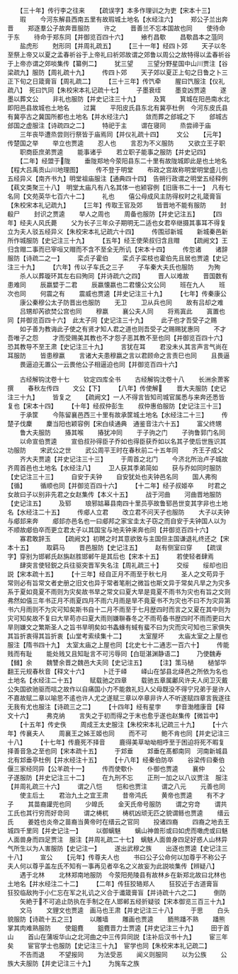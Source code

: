 <!-- { "loadSidebar": true } -->
　　【三十年】传行李之往来
　　【疏误字】本多作理训之为吏【宋本十三】
　　瑕
　　今河东解县西南五里有故瑕城土地名【水经注六】
　　郑公子兰出奔晋
　　郑逐羣公子故奔晋服防
　　许之
　　晋善兰不忘本国故也同
　　使待命于东
　　待命于郑东同【并御览百四十六】
　　飨冇昌歜
　　昌歜昌本之菹同
　　盐虎形
　　尅形同【并周礼疏五】
　　【三十一年】经四卜郊
　　天子以冬至祭上帝又以夏之孟春祈谷于上帝礼曰祈郊故谓之郊鲁以周公之故特得以孟春祈谷于上帝亦谓之郊啖集传【纂例二】
　　犹三望
　　三望分野星国中山川贾注【谷梁疏九】服防【周礼疏十九】
　　传四卜郊
　　天子郊以夏正上旬之日鲁之卜三正下旬之日箴膏盲【周礼疏二】
　　【三十三年】传饩牵
　　腥曰饩服注【仪礼疏八】　死曰饩同【朱校宋本礼记疏十七】
　　子墨衰绖
　　墨变凶贾逵
　　遂墨以葬文公
　　非礼也服防【并史记注三十九】
　　及箕
　　箕城在阳邑南水北即阳邑县故城也土地名
　　过冀
　　平阳皮氏县东北有冀亭杜例　今河东皮氏县有冀亭古之冀国所都也土地名【并水经注六】
　　敛而葬之郐城之下
　　郐城古郐国之虚服注【诗疏四之二】
　　特祀于主
　　谓在寝同
　　烝尝禘于庙
　　三年丧毕遭烝尝则行祭皆于庙焉同【并仪礼疏十四】
　　文公
　　【元年】传楚国之举
　　举立也贾逵
　　忍人也
　　言忍为不义服防
　　又欲立王子职
　　职商臣庶弟贾逵
　　能事诸乎
　　若立职子能事之服防【并史记四】
　　【二年】经盟于陇
　　垂陇郑地今荥阳县东二十里有故陇城即此是也土地名【程大吕禹贡山川地理图】
　　传不登于明堂
　　布政之宫故称明堂明堂盛儿也五经异义【南齐书九】明堂祖庙服注【通典四十四】　告朔行政谓之明堂五经释例【萟文类聚三十八】　明堂太庙凡有八名其体一也颍容例【旧唐书二十一】　凡有七名同【文苑英华七百六十二】
　　礼也
　　僖公母成风主防得权时之礼箴膏盲【朱校宋本礼记疏九】
　　【三年】传取王官及郊
　　皆晋地不能有服防
　　封殽尸
　　封识之贾逵
　　举人之周也
　　周备也服防【并史记注五】
　　【四年】经夫人风氏薨
　　父为长子三年众子期明无二适也女君卒继摄其事耳不得复立为夫人驳五经异义【朱校宋本礼记疏六十四】
　　传围邧新城
　　新城秦邑新所作城服防【史记注三十九】
　　【五年】经王使荣叔归含且赗
　　【疏阙文】王归含赗二事而已宰咺又赗而不含不至全无所讥【宋本十四】
　　传忽诸
　　诸辞服防【诗疏二之一】
　　栾贞子霍伯
　　栾贞子栾枝也霍伯先且居也贾逵【史记注三十九】
　　【六年】传以子车氏之三子
　　子车秦大夫氏也服防
　　为殉
　　杀人以葬璇环其左右曰殉同【并诗疏六之四】
　　晋人以难故
　　晋国数有患难同
　　辰嬴嬖于二君
　　辰嬴懐嬴也二君懐公文公同
　　班在九人
　　班次也同
　　何震之有
　　震威也贾逵【并史记注三十九】
　　【七年】传秦康公
　　康公秦穆公太子防晋出也服防
　　无卫
　　卫从兵也同
　　故有吕却之难
　　吕甥却芮欲焚公宫也同
　　穆嬴
　　襄公夫人同
　　将焉寘此
　　寘置也同【并御览百四十六】　此太子同【史记注三十九】
　　此子也才吾受子之赐
　　如子善为教诲此子使之有贤才知人君之道也则吾受子之赐赐犹惠同
　　不才吾唯子之怨
　　才而受赐美其教也不才怨子恶其教不至也同【并御览百四十六】　恐其教导不至王肃【史记注三十九】
　　言犹在耳
　　君没未乆其言声言气尚在耳服防
　　皆患穆嬴
　　言诸大夫患穆嬴之言以君顾命之言责巳也同
　　且畏逼
　　畏逼迫无置公一云畏他公子相逼迫也同【并御览百四十六】

　　古经解钩沈卷十七
　　钦定四库全书
　　古经解钩沈卷十八
　　长洲余萧客撰
　　春秋左传四
　　文公【下】
　　【八年】传使解
　　晋大夫服防【史记注三十九】
　　皆复之
　　【疏阙文】一人不得言皆知司城官属悉与来奔还悉皆复也【宋本十四】
　　【十年】经叔仲彭生
　　叔仲惠伯服防【史记注三十三】
　　于承筐
　　今陈留襄邑西三十里有故承筐城土地名【水经注二十三】
　　传楚子伐麇
　　麇当阳也颖容例【宋白续通典　通鉴音注六十五】
　　富父终甥
　　鲁大夫服防
　　摏其喉
　　摏犹冲同
　　于子驹之门
　　子驹鲁郭门名同
　　以命宣伯贾逵
　　宣伯叔孙得臣子乔如也得臣获乔如以名其子使后世旌识其功服防
　　宋武公之世
　　武公周平王时在春秋前二十五年同
　　齐王子成父
　　齐大夫贾逵【并史记注三十三】
　　于周首之北门
　　今济北所治卢子城故齐周首邑也土地名【水经注八】
　　卫人获其季弟简如
　　获与乔如同时服防【史记注三十三】
　　自安于夫钟
　　自安犹处也夫钟邑名同
　　国人弗徇【循】
　　循顺也同【并御览百四十六】
　　【十二年】经子叔姬卒
　　时君之女故曰子以别非先君之女赵集传【本义十五】
　　战于河曲
　　河曲晋地服防【史记注五】
　　及郓
　　琅邪姑幕县南四十里员亭故鲁郓邑世变其字非也土地名【水经注二十五】
　　传郕人立君
　　改立君不问天子也服防
　　大子以夫钟与郕邽来奔
　　郕邽亦邑名也一曰郕邦之家宝圭太子窃之而自安于夫钟国人以为不顺故郕伯卒而更立君太子以其国宝与地夫钟来奔也同【并御览百四十六】
　　寡君敢辞玉
　　【疏阙文】初聘之时其意欲致与主国但主国谦退礼终还之【宋本十五】
　　取羁马
　　晋邑服防【史记注五】
　　赵有侧室曰穿
　　【疏误字】穿别为邯郸氏赵旃赵胜邯郸午是其后也【宋本十五】
　　若使轻者肆焉
　　肆突言使轻鋭之兵往驱突晋军失名注【周礼疏三十】
　　交绥
　　绥却也旧説【宋本疏十五】
　　【十三年】经自正月不雨至于秋七月
　　圣人之文苟异于常则必有旨常文者史册之旧文也异于常者笔削之微旨也斯文异于常矣凡旱之为灾多系于夏如竟夏不雨则为灾矣故书旱之常文曰夏大旱是竟夏不雨书为灾也有旨之文则弗然如僖三年书正月不雨夏四月不雨六月雨是旱不竟夏书不为灾也不曰不为灾异第书六月雨则不为灾可知矣斯书自十二月不雨至于七月歴四时而言之又夏在其中则为灾可知矣故不复曰大旱苟亦曰夏大雨则嫌聨春冬之不雨苟备书歴四时不雨而更曰大旱则嫌文之繁斯圣人之旨书旱明矣如书螽蝝有蜮有蜚不曰为灾而灾可知也三家俱失其旨折衷得其旨折衷【山堂考索续集十二】
　　太室屋坏
　　太庙太室之上屋也服注【隋书四十九】　太室太庙之上屋也同【北史七十二通志一百六十】
　　传能贱而有耻
　　能处贱又且知耻言不可污辱同【白珽湛渊静语二】
　　乃使魏寿【雠】余
　　魏讐余晋之魏邑大夫同【史记注五】
　　【注】策马檛
　　檛邹华翻王元规春秋音【释文十六】
　　卜迁于峄
　　峄山在邹县北绎邑之所依为名也土地名【水经注二十五】
　　赋载驰之四章
　　载驰五章属鄘风许夫人闵卫灭戴公失国欲驰驱而唁之故作以自痛国小力不能救礼妇人父母既没不得宁兄弟于是许人不嘉故赋二章以喻思不逺也许人尤之遂赋三章以卒章非许人不听遂赋四章言我遂往无我有尤也服注【诗疏三之二】
　　【十四年】经有星孛
　　孛音渤稽康音【释文十六】
　　弗克纳
　　言失之于初而得之于末也愈乎遂也赵集传【微旨中】
　　【十五年】传史佚
　　周成王太史服注【朱校宋本礼记疏三十九】
　　【十六年】传襄夫人
　　周襄王之姊王姬也同
　　而不可
　　鲍不肯也同【并史记注三十八】
　　【十七年】传鹿死不择音
　　鹿得美草呦呦相呼至于困迫将死不暇复择善音急之至也同【宋本疏十五】
　　于邥垂
　　邥垂在髙都南同　河南新城县北有邥垂亭杜例【并水经注十五】
　　【十八年】经秦伯防卒
　　谷梁传曰秦伯偃三家经同异【公羊疏十一】
　　传而使歜仆
　　仆御也贾逵
　　襄仲
　　公子遂服防【并史记注三十二】
　　在九刑不忘
　　正刑一加之以八议贾注　服注【并周礼疏三十六】
　　谓之八恺
　　恺和也贾注
　　谓之八元
　　元善也同
　　使主后土
　　君治九土之宜王肃
　　昔帝鸿氏
　　黄帝也贾逵
　　有不才子
　　其苗裔讙兜也同
　　少皥氏
　　金天氏帝号服防
　　谓之穷竒
　　谓共工氏也其行穷而好竒同
　　谓之梼杌
　　梼杌凶顽无匹之貌谓鲧也贾逵
　　缙云氏
　　姜姓也炎帝之苗裔当黄帝时在缙云之官同
　　投诸四裔
　　四裔之地去王城四千里同【并史记注一】
　　以御螭魅
　　螭山神兽形或曰如虎而噉虎或曰魅人面兽身而四足贾注　服注【并周礼疏二十七】　螭魅人面兽身四足好惑人山林异气所生以为人害服防【史记注一】
　　遂出武穆之族
　　出逐也贾逵【史记注三十八】
　　宣公
　　【元年】传尊夫人也
　　书曰公子公命何以加尊乎不称公子夫人何以尊乎盖左氏不知有一事再见者卒名之义故妄为此説啖集传【辨疑八】
　　遇于北林
　　北林郑南地服防　今荥阳苑陵县有故林乡在新郑北故曰北林也土地名【并水经注二十二】
　　【二年】传狂狡辂郑人
　　狂狡近于古道膏盲　狂狡临敌拘于小仁忘在军之礼讥之义合于谶箴膏盲【并诗疏十六之二】
　　倒防
　　矢絶于不可追止防执在手制之在人邯郸五经折疑驳【宋本御览三百三十九】
　　文马
　　文貍文也贾逵　画马也王肃【并史记注三十八】
　　于思
　　白头貌服防【诗疏十五之三】
　　以雕墙
　　雕画也贾逵
　　胹熊蹯不熟
　　蹯熊掌其肉难熟服防
　　使鉏麑
　　鉏麑晋力士贾逵【并史记注三十九】
　　田于首山
　　首山在蒲坂华山之北河曲之中三传异同説【注补后汉书十九】
　　宦三年矣
　　宦官学士也服防【史记注三十九】　宦学也同【朱校宋本礼记疏二】
　　不告而退
　　不望报同
　　为法受恶
　　闻义则服同
　　以为公族
　　公族大夫服防【并史记注三十九】
　　为旄车之族
